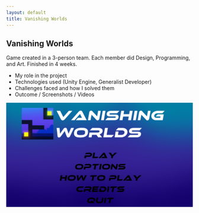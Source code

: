 ```yaml
---
layout: default
title: Vanishing Worlds
---
```


<div id="project-detail">
  <h2>Vanishing Worlds</h2>

  <p>
    Game created in a 3-person team. Each member did Design, Programming, and Art. Finished in 4 weeks.
  </p>

  <p>
    <ul>
      <li>My role in the project</li>
      <li>Technologies used (Unity Engine, Generalist Developer)</li>
      <li>Challenges faced and how I solved them</li>
      <li>Outcome / Screenshots / Videos</li>
    </ul>
  </p>

  <img src="/assets/images/Vanishing_worlds_cover.png" alt="Vanishing Worlds Cover">
</div>
